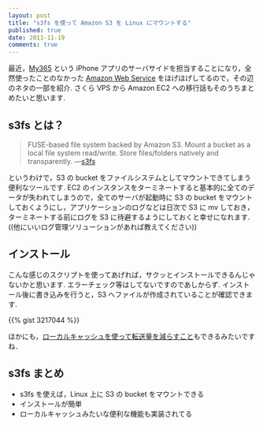 ```yaml
---
layout: post
title: "s3fs を使って Amazon S3 を Linux にマウントする"
published: true
date: 2011-11-19
comments: true
---
```


最近，[My365](http://my365.in) という iPhone アプリのサーバサイドを担当することになり，全然使ったことのなかった [Amazon Web Service](http://aws.amazon.com/jp/) をほげほげしてるので，その辺のネタの一部を紹介. さくら VPS から Amazon EC2 への移行話もそのうちまとめたいと思います.

## s3fs とは？

> FUSE-based file system backed by Amazon S3. Mount a bucket as a local file system read/write. Store files/folders natively and transparently. ―[s3fs](http://code.google.com/p/s3fs/)

というわけで，S3 の bucket をファイルシステムとしてマウントできてしまう便利なツールです. EC2 のインスタンスをターミネートすると基本的に全てのデータが失われてしまうので，全てのサーバが起動時に S3 の bucket をマウントしておくようにし，アプリケーションのログなどは日次で S3 に mv しておき，ターミネートする前にログを S3 に待避するようにしておくと幸せになれます. ((他にいいログ管理ソリューションがあれば教えてください))

## インストール

こんな感じのスクリプトを使ってあげれば，サクッとインストールできるんじゃないかと思います. エラーチェック等はしてないですのであしからず. インストール後に書き込みを行うと，S3 へファイルが作成されていることが確認できます.

{{% gist 3217044 %}}

ほかにも，[ローカルキャッシュを使って転送量を減らすこと](http://code.google.com/p/s3fs/wiki/FuseOverAmazon)もできるみたいですね．

## s3fs まとめ

- s3fs を使えば，Linux 上に S3 の bucket をマウントできる
- インストールが簡単
- ローカルキャッシュみたいな便利な機能も実装されてる
